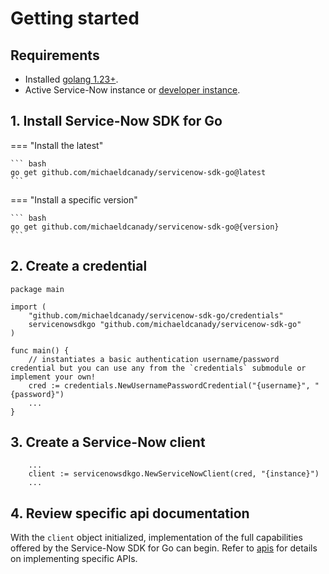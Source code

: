 # Getting started

## Requirements

- Installed [golang 1.23+](https://go.dev/doc/install).
- Active Service-Now instance or [developer instance](https://developer.servicenow.com/dev.do).

<!-- vale Microsoft.Headings = NO -->
<!-- vale Microsoft.Headings = NO -->
## 1. Install Service-Now SDK for Go
<!-- vale Microsoft.Headings = YES -->

=== "Install the latest"

    ``` bash
    go get github.com/michaeldcanady/servicenow-sdk-go@latest
    ```
=== "Install a specific version"

    ``` bash
    go get github.com/michaeldcanady/servicenow-sdk-go@{version}
    ```

## 2. Create a credential

```golang
package main

import (
    "github.com/michaeldcanady/servicenow-sdk-go/credentials"
    servicenowsdkgo "github.com/michaeldcanady/servicenow-sdk-go"
)

func main() {
    // instantiates a basic authentication username/password credential but you can use any from the `credentials` submodule or implement your own!
    cred := credentials.NewUsernamePasswordCredential("{username}", "{password}")
    ...
}
```

## 3. Create a Service-Now client

```golang
    ...
    client := servicenowsdkgo.NewServiceNowClient(cred, "{instance}")
    ...
```

## 4. Review specific api documentation

With the `client` object initialized, implementation of the full capabilities offered by the Service-Now SDK for Go can begin. Refer to [apis](/apis/index.md) for details on implementing specific APIs.
